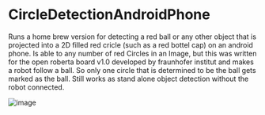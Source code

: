 # CircleDetectionAndroidPhone
Runs a home brew version for detecting a red ball or any other object that is projected into a 2D filled red cricle (such as a red bottel cap) on an android phone.
Is able to any number of red Circles in an Image, but this was written for the open roberta board v1.0 developed by fraunhofer institut and makes a robot follow a ball.
So only one circle that is determined to be the ball gets marked as the ball. Still works as stand alone object detection without the robot connected.

![image](https://user-images.githubusercontent.com/82971538/218757559-d4c3e03f-c5ef-408f-a178-bcda29ba3e98.png)

